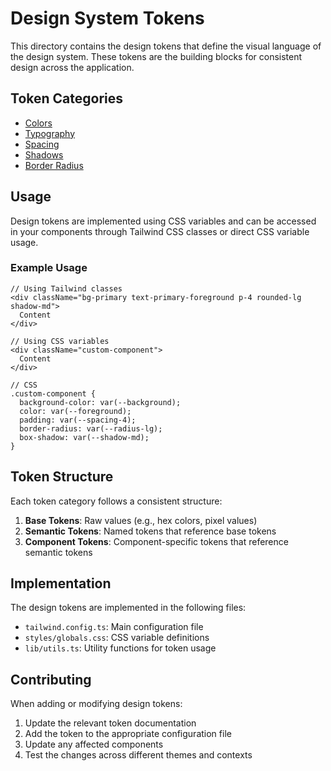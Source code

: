# Design System Tokens

This directory contains the design tokens that define the visual language of the design system. These tokens are the building blocks for consistent design across the application.

## Token Categories

- [Colors](./colors.md)
- [Typography](./typography.md)
- [Spacing](./spacing.md)
- [Shadows](./shadows.md)
- [Border Radius](./border-radius.md)

## Usage

Design tokens are implemented using CSS variables and can be accessed in your components through Tailwind CSS classes or direct CSS variable usage.

### Example Usage

```tsx
// Using Tailwind classes
<div className="bg-primary text-primary-foreground p-4 rounded-lg shadow-md">
  Content
</div>

// Using CSS variables
<div className="custom-component">
  Content
</div>

// CSS
.custom-component {
  background-color: var(--background);
  color: var(--foreground);
  padding: var(--spacing-4);
  border-radius: var(--radius-lg);
  box-shadow: var(--shadow-md);
}
```

## Token Structure

Each token category follows a consistent structure:

1. **Base Tokens**: Raw values (e.g., hex colors, pixel values)
2. **Semantic Tokens**: Named tokens that reference base tokens
3. **Component Tokens**: Component-specific tokens that reference semantic tokens

## Implementation

The design tokens are implemented in the following files:

- `tailwind.config.ts`: Main configuration file
- `styles/globals.css`: CSS variable definitions
- `lib/utils.ts`: Utility functions for token usage

## Contributing

When adding or modifying design tokens:

1. Update the relevant token documentation
2. Add the token to the appropriate configuration file
3. Update any affected components
4. Test the changes across different themes and contexts
